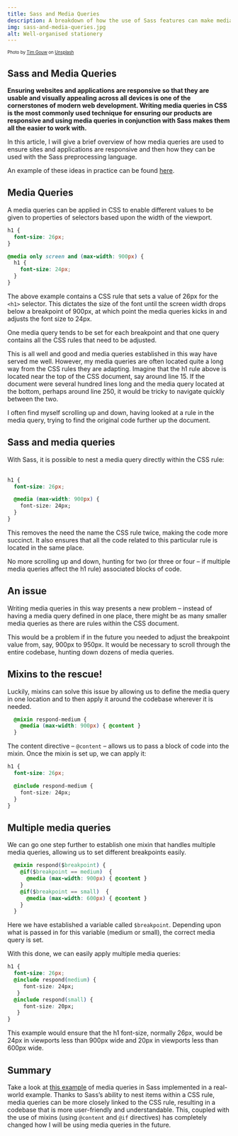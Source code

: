 ```yaml
---
title: Sass and Media Queries
description: A breakdown of how the use of Sass features can make media queries more user-friendly...
img: sass-and-media-queries.jpg
alt: Well-organised stationery
---
```


<sub><sup>Photo by <a href="https://unsplash.com/@punttim?utm_source=unsplash&utm_medium=referral&utm_content=creditCopyText">Tim Gouw</a> on <a href="https://unsplash.com/s/photos/organise?utm_source=unsplash&utm_medium=referral&utm_content=creditCopyText">Unsplash</a></sup></sub>

## Sass and Media Queries

**Ensuring websites and applications are responsive so that they are usable and visually appealing across all devices is one of the cornerstones of modern web development. Writing media queries in CSS is the most commonly used technique for ensuring our products are responsive and using media queries in conjunction with Sass makes them all the easier to work with.**

In this article, I will give a brief overview of how media queries are used to ensure sites and applications are responsive and then how they can be used with the Sass preprocessing language.

An example of these ideas in practice can be found [here](https://codepen.io/duvallpj/pen/xoqLBr).

## Media Queries

A media queries can be applied in CSS to enable different values to be given to properties of selectors based upon the width of the viewport.

```css
h1 {
  font-size: 26px;
}

@media only screen and (max-width: 900px) {
  h1 {
    font-size: 24px;
  }
}
```

The above example contains a CSS rule that sets a value of 26px for the `<h1>` selector. This dictates the size of the font until the screen width drops below a breakpoint of 900px, at which point the media queries kicks in and adjusts the font size to 24px.

One media query tends to be set for each breakpoint and that one query contains all the CSS rules that need to be adjusted.

This is all well and good and media queries established in this way have served me well. However, my media queries are often located quite a long way from the CSS rules they are adapting. Imagine that the h1 rule above is located near the top of the CSS document, say around line 15. If the document were several hundred lines long and the media query located at the bottom, perhaps around line 250, it would be tricky to navigate quickly between the two.

I often find myself scrolling up and down, having looked at a rule in the media query, trying to find the original code further up the document.

## Sass and media queries

With Sass, it is possible to nest a media query directly within the CSS rule:
 
```css
h1 {
  font-size: 26px;

  @media (max-width: 900px) {
    font-size: 24px;
  }
}
```

This removes the need the name the CSS rule twice, making the code more succinct. It also ensures that all the code related to this particular rule is located in the same place.

No more scrolling up and down, hunting for two (or three or four – if multiple media queries affect the h1 rule) associated blocks of code.

## An issue

Writing media queries in this way presents a new problem – instead of having a media query defined in one place, there might be as many smaller media queries as there are rules within the CSS document.

This would be a problem if in the future you needed to adjust the breakpoint value from, say, 900px to 950px. It would be necessary to scroll through the entire codebase, hunting down dozens of media queries.

## Mixins to the rescue!

Luckily, mixins can solve this issue by allowing us to define the media query in one location and to then apply it around the codebase wherever it is needed.

```css
  @mixin respond-medium {
    @media (max-width: 900px) { @content }
  }
```

The content directive – `@content` – allows us to pass a block of code into the mixin. Once the mixin is set up, we can apply it:

```css
h1 {
  font-size: 26px;

  @include respond-medium {
    font-size: 24px;
  }
}
```

## Multiple media queries

We can go one step further to establish one mixin that handles multiple media queries, allowing us to set different breakpoints easily.

```css
  @mixin respond($breakpoint) {
    @if($breakpoint == medium)  {
      @media (max-width: 900px) { @content }
    }
    @if($breakpoint == small)  {
      @media (max-width: 600px) { @content }
    }
  }
```

Here we have established a variable called `$breakpoint`. Depending upon what is passed in for this variable (medium or small), the correct media query is set. 

With this done, we can easily apply multiple media queries:

```css
h1 {
  font-size: 26px;
  @include respond(medium) {
     font-size: 24px;
   }
  @include respond(small) {
     font-size: 20px;
   }
}
```

This example would ensure that the h1 font-size, normally 26px, would be 24px in viewports less than 900px wide and 20px in viewports less than 600px wide.

## Summary

Take a look at [this example](https://codepen.io/duvallpj/pen/xoqLBr) of media queries in Sass implemented in a real-world example. Thanks to Sass’s ability to nest items within a CSS rule, media queries can be more closely linked to the CSS rule, resulting in a codebase that is more user-friendly and understandable. This, coupled with the use of mixins (using `@content` and `@if` directives) has completely changed how I will be using media queries in the future.